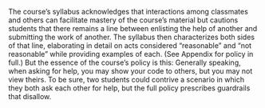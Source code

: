 The course’s syllabus acknowledges that interactions among classmates and others can facilitate mastery of the course’s material but
cautions students that there remains a line between enlisting the
help of another and submitting the work of another. The syllabus
then characterizes both sides of that line, elaborating in detail on
acts considered “reasonable” and “not reasonable” while providing
examples of each. (See Appendix for policy in full.) But the essence
of the course’s policy is this:
Generally speaking, when asking for help, you may
show your code to others, but you may not view
theirs.
To be sure, two students could contrive a scenario in which they
both ask each other for help, but the full policy prescribes guardrails
that disallow.
